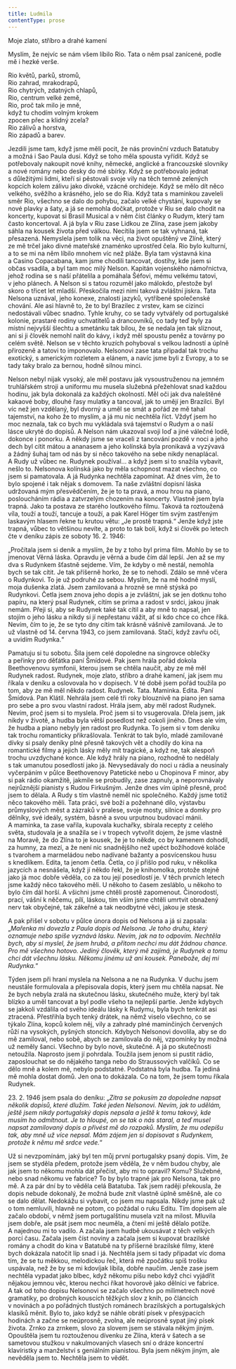 ```yaml
---
title: Ludmila
contentType: prose
---
```


Moje zlato, stříbro a drahé kamení

  

Myslím, že nejvíc se nám všem líbilo Rio. Tata o něm psal zanícené, podle mě i hezké verše.

  

Rio květů, parků, stromů,  
Rio zahrad, mrakodrapů,  
Rio chytrých, zdatných chlapů,  
Rio, centrum velké země,  
Rio, proč tak milo je mně,  
když tu chodím volným krokem  
zpocen přec a klidný zcela?  
Rio zálivů a horstva,  
Rio západů a barev.

  

Jezdili jsme tam, když jsme měli pocit, že nás provinční vzduch Batatuby a možná i Sao Paula dusí. Když se toho měla spousta vyřídit. Když se potřebovaly nakoupit nové knihy, německé, anglické a francouzské slovníky a nové romány nebo desky do mé sbírky. Když se potřebovalo jednat s důležitými lidmi, kteří si pěstovali svoje vily na těch temně zelených kopcích kolem zálivu jako divoké, vzácné orchideje. Když se mělo dít něco velkého, svěžího a krásného, jelo se do Ria. Když tata s maminkou zaveleli směr Rio, všechno se dalo do pohybu, začalo velké chystání, kupovaly se nové plavky a šaty, a já se nemohla dočkat, protože v Riu se dalo chodit na koncerty, kupovat si Brasil Musical a v něm číst články o Rudym, který tam často koncertoval. A já byla v Riu zase Lidkou ze Zlína, zase jsem jakoby sáhla na kousek života před válkou. Necítila jsem se tak vyhnaná, tak přesazená. Nemyslela jsem tolik na věci, na život opuštěný ve Zlíně, který ze mě trčel jako divné mateřské znaménko uprostřed čela. Rio bylo kulturní, a to se mi na něm líbilo mnohem víc než pláže. Byla tam výstavná kina a Casino Copacabana, kam jsme chodili tancovat, dostihy, kde jsem si občas vsadila, a byl tam moc milý Nelson. Kapitán vojenského námořnictva, jehož rodina se s naší přátelila a pomáhala Šéfovi, mému velkému tatovi, v jeho plánech. A Nelson si s tatou rozuměl jako málokdo, přestože byl skoro o třicet let mladší. Přeskočila mezi nimi taková zvláštní jiskra. Tata Nelsona uznával, jeho konexe, znalosti jazyků, vytříbené společenské chování. Ale asi hlavně to, že to byl Brazilec z vrstev, kam se cizinci nedostávali vůbec snadno. Tyhle kruhy, co se tady vytvářely od portugalské kolonie, prastaré rodiny uchvatitelů a drancovníků, co tady teď byly za místní nejvyšší šlechtu a smetánku tak bílou, že se nedala jen tak slíznout, ani si ji člověk nemohl nalít do kávy, i když měl spoustu peněz a továrny po celém světě. Nelson se v těchto kruzích pohyboval s velkou ladností a úplně přirozeně a tatovi to imponovalo. Nelsonovi zase tata připadal tak trochu exotický, s americkým rozletem a elánem, a navíc jsme byli z Evropy, a to se tady taky bralo za bernou, hodně silnou minci.

Nelson nebyl nijak vysoký, ale měl postavu jak vysoustruženou na jemném truhlářském stroji a uniformu mu musela služebná přežehlovat snad každou hodinu, jak byla dokonalá za každých okolností. Měl oči jak dva naleštěné kakaové boby, dlouhé řasy mulatky a tancoval, jak to umějí jen Brazilci. Byl víc než jen vzdělaný, byl dvorný a uměl se smát a pořád ze mě tahal tajemství, na koho že to myslím, a já mu nic nechtěla říct. Vždyť jsem ho moc neznala, tak co bych mu vykládala svá tajemství o Rudym a o naší lásce ukryté do dopisů. A Nelson nám ukazoval svoji loď a jiné válečné lodě, dokonce i ponorku. A někdy jsme se vraceli z tancování pozdě v noci a jeho dech byl cítit mátou a ananasem a jeho kolínská byla pronikavá a vyzývavá a žádný šuhaj tam od nás by si něco takového na sebe nikdy nenaplácal. A Rudy už vůbec ne. Rudynek používal… a když jsem si to snažila vybavit, nešlo to. Nelsonova kolínská jako by měla schopnost mazat všechno, co jsem si pamatovala. A já Rudynka nechtěla zapomínat. Až dnes vím, že to bylo spojené i tak nějak s domovem. Ta naše zvláštní dopisní láska udržovaná mým přesvědčením, že je to ta pravá, a mou hrou na piano, posloucháním rádia a zatvrzelým chozením na koncerty. Vlastně jsem byla trapná. Jako ta postava ze starého loutkového filmu. Taková ta roztoužená víla, touží a touží, tancuje a touží, a pak Karel Höger tím svým zastřeným laskavým hlasem řekne tu krutou větu: „Je prostě trapná.“ Jenže když jste trapná, vůbec to většinou nevíte, a proto to tak bolí, když si člověk po letech čte v deníku zápis ze soboty 16. 2. 1946:

„Pročítala jsem si deník a myslím, že by z toho byl prima film. Mohlo by se to jmenovat Věrná láska. Opravdu je věrná a bude čím dál lepší. Jen až se my dva s Rudynkem šťastně sejdeme. Vím, že kdyby o mě nestál, nemohla bych se tak cítit. Je tak příšerně horko, že se to nehodí. Zdálo se mně včera o Rudynkovi. To je už podruhé za sebou. Myslím, že na mě hodně myslí, moja dušenka zlatá. Jsem zamilovaná a hrozně se mně stýská po Rudynkovi. Četla jsem znova jeho dopis a je zvláštní, jak se jen dotknu toho papíru, na který psal Rudynek, cítím se prima a radost v srdci, jakou jinak nemám. Přeji si, aby se Rudynek také tak cítil a aby mně to napsal, jen stojím o jeho lásku a nikdy si jí nepřestanu vážit, ať si kdo chce co chce říká. Nevím, čím to je, že se tyto dny cítím tak krásně vášnivě zamilovaná. Je to už vlastně od 14. června 1943, co jsem zamilovaná. Stačí, když zavřu oči, a uvidím Rudynka.“

Pamatuju si tu sobotu. Šila jsem celé dopoledne na singrovce oblečky a peřinky pro děťátka paní Šmídové. Pak jsem hrála pořád dokola Beethovenovu symfonii, kterou jsem se chtěla naučit, aby ze mě měl Rudynek radost. Rudynek, moje zlato, stříbro a drahé kamení, jak jsem mu říkala v deníku a oslovovala ho v dopisech. V té době jsem pořád toužila po tom, aby ze mě měl někdo radost. Rudynek. Tata. Maminka. Edita. Paní Šmídová. Pan Klátil. Nehrála jsem celé tři roky blouznivě na piano jen sama pro sebe a pro svou vlastní radost. Hrála jsem, aby měl radost Rudynek. Nevím, proč jsem si to myslela. Proč jsem si to vsugerovala. Dřela jsem, jak nikdy v životě, a hudba byla větší posedlost než cokoli jiného. Dnes ale vím, že hudba a piano nebyly jen radost pro Rudynka. To jsem si v tom deníku tak trochu romanticky přikrašlovala. Tenkrát to tak bylo, mladé zamilované dívky si psaly deníky plné přesně takových vět a chodily do kina na romantické filmy a jejich lásky měly mít tragické, a když ne, tak alespoň trochu uvzdychané konce. Ale když hrály na piano, rozhodně to nedělaly s tak umanutou posedlostí jako já. Nevysedávaly do noci u rádia a neusínaly vyčerpáním v půlce Beethovenovy Patetické nebo u Chopinova F minor, aby si pak rádio okamžitě, jakmile se probudily, zase zapnuly, a neporovnávaly nejrůznější pianisty s Rudou Firkušným. Jenže dnes vím úplně přesně, proč jsem to dělala. A Rudy s tím vlastně neměl nic společného. Každý jsme totiž něco takového měli. Tata práci, své boží a požehnané dílo, výstavbu průmyslových měst a zázraků v pralese, svoje mosty, silnice a domky pro dělníky, své ideály, systém, básně a svou urputnou budovací mánii. A maminka, ta zase vařila, kupovala kuchařky, sbírala recepty z celého světa, studovala je a snažila se i v tropech vytvořit dojem, že jsme vlastně na Moravě, že do Zlína to je kousek, že je to někde, co by kamenem dohodil, za humny, za mezí, a že není nic snadnějšího než upéct božíhodové koláče s tvarohem a marmeládou nebo nadívané bažanty a posvícenskou husu s knedlíkem. Edita, ta jenom četla. Četla, co jí přišlo pod ruku, v několika jazycích a nesnášela, když jí někdo řekl, že je knihomolka, protože stejně jako já moc dobře věděla, co za tou její posedlostí je. V těch prvních letech jsme každý něco takového měli. U někoho to časem zesláblo, u někoho to bylo čím dál horší. A všichni jsme chtěli prostě zapomenout. Činorodostí, prací, vášní k něčemu, pílí, láskou, tím vším jsme chtěli umrtvit obnažený nerv tak obyčejné, tak zákeřné a tak neodbytné věci, jakou je stesk.

A pak přišel v sobotu v půlce února dopis od Nelsona a já si zapsala: „_Mařenka mi dovezla z Paula dopis od Nelsona. Je toho druhu, který oznamuje nebo spíše vyznává lásku. Nevím, jak na to odpovím. Nechtěla bych, aby si myslel, že jsem hrubá, a přitom nechci mu dát žádnou chance. Pro mě všechno hotovo. Jediný člověk, který mě zajímá, je Rudynek a tomu chci dát všechnu lásku. Někomu jinému už ani kousek. Panebože, dej mi Rudynka._“

Týden jsem při hraní myslela na Nelsona a ne na Rudynka. V duchu jsem neustále formulovala a přepisovala dopis, který jsem mu chtěla napsat. Ne že bych nebyla zralá na skutečnou lásku, skutečného muže, který byl tak blízko a uměl tancovat a byl podle všeho ta nejlepší partie. Jenže kdybych se jakkoli vzdálila od svého ideálu lásky k Rudymu, byla bych tenkrát asi ztracená. Přestřihla bych tenký drátek, na němž viselo všechno, co se týkalo Zlína, kopců kolem něj, vily a zahrady plné maminčiných červených růží na vysokých, pyšných stoncích. Kdybych Nelsonovi dovolila, aby se do mě zamiloval, nebo sobě, abych se zamilovala do něj, vzpomínky by možná už neměly šanci. Všechno by bylo nové, skutečné. A já po skutečnosti netoužila. Naprosto jsem jí pohrdala. Toužila jsem jenom si pustit rádio, zaposlouchat se do nějakého tanga nebo do Straussových valčíků. Co se dělo mně a kolem mě, nebylo podstatné. Podstatná byla hudba. Ta jediná mě mohla dostat domů. Jen ona to dokázala. Co na tom, že jsem tomu říkala Rudynek.

23\. 2. 1946 jsem psala do deníku: „_Zítra se pokusím za dopoledne napsat několik dopisů, které dlužím. Také jeden Nelsonovi. Nevím, jak to udělám, ještě jsem nikdy portugalský dopis nepsala a ještě k tomu takový, kde musím ho odmítnout. Je to hloupé, on se tak o nás staral, a teď musel napsat zamilovaný dopis a přivést mě do rozpaků. Myslím, že mu odepíšu tak, aby mně už více nepsal. Mám zájem jen si dopisovat s Rudynkem, protože k němu mě srdce vede._“

Už si nevzpomínám, jaký byl ten můj první portugalsky psaný dopis. Vím, že jsem se styděla předem, protože jsem věděla, že v něm budou chyby, ale jak jsem to někomu mohla dát přečíst, aby mi to opravil? Komu? Služebné, nebo snad někomu ve fabrice? To by bylo trapné jak pro Nelsona, tak pro mě. A za pár dní by to věděla celá Batatuba. Tak jsem raději překousla, že dopis nebude dokonalý, že možná bude znít vlastně úplně směšně, ale co se dalo dělat. Nedokážu si vybavit, co jsem mu napsala. Nikdy jsme pak už o tom nemluvili, hlavně ne potom, co požádal o ruku Editu. Tím dopisem ale začalo období, v němž jsem portugalštinu musela vzít na milost. Mluvila jsem dobře, ale psát jsem moc neuměla, a čtení mi ještě dělalo potíže. A najednou mi to vadilo. A začala jsem hudbě ukousávat z těch velkých porcí času. Začala jsem číst noviny a začala jsem si kupovat brazilské romány a chodit do kina v Batatubě na ty příšerné brazilské filmy, které bych dokázala natočit líp snad i já. Nechtěla jsem si tady připadat víc doma tím, že se tu měkkou, melodickou řeč, která mě zpočátku spíš trošku uspávala, než že by se mi kdovíjak líbila, dobře naučím. Jenže zase jsem nechtěla vypadat jako blbec, když někomu píšu nebo když chci vyjádřit nějakou jemnou věc, kterou nechci říkat hovorově jako dělníci ve fabrice. A tak od toho dopisu Nelsonovi se začalo všechno po milimetrech nové gramatiky, po drobných kouscích těžkých slov z knih, po článcích v novinách a po pořádných tlustých románech brazilských a portugalských klasiků měnit. Bylo to, jako když se náhle obrátí písek v přesýpacích hodinách a začne se neúprosně, zvolna, ale neúprosně sypat jiný písek života. Zrnko za zrnkem, slovo za slovem jsem se stávala někým jiným. Opouštěla jsem tu roztouženou dívenku ze Zlína, která v šatech a se sametovou stužkou v nakulmovaných vlasech sní o dráze koncertní klavíristky a manželství s geniálním pianistou. Byla jsem někým jiným, ale nevěděla jsem to. Nechtěla jsem to vědět.
